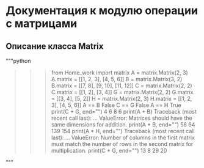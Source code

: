 Документация к модулю операции с матрицами
===
Описание класса Matrix
---
"""python
>>> from Home_work import matrix
>>> A = matrix.Matrix(2, 3)
>>> A.matrix = [[1, 2, 3], [4, 5, 6]]
>>> B = matrix.Matrix(3, 2)
>>> B.matrix = [[7, 8], [9, 10], [11, 12]]
>>> C = matrix.Matrix(2, 2)
>>> C.matrix = [[1, 2], [3, 4]]
>>> G = matrix.Matrix(2, 2)
>>> G.matrix = [[3, 4], [5, 2]]
>>> H = matrix.Matrix(2, 3)
>>> H.matrix = [[1, 2, 3], [4, 5, 6]]
>>> A == B
False
>>> C == G
False
>>> A == H
True
>>> print(C + G, end="")
4 6
8 6
>>> print(A + B)
Traceback (most recent call last):
...
ValueError: Matrices should have the same dimensions for addition.
>>> print(A * B, end="")
58 64
139 154
>>> print(A * H, end="")
Traceback (most recent call last):
...
ValueError: Number of columns in the first matrix must match the number of rows in the second matrix for multiplication.
>>> print(C * G, end="")
13 8
29 20

"""

